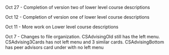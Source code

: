 Oct 27 - Completion of version two of lower level course descriptions

Oct 12 - Completion of version one of lower level course descriptions

Oct 11 - More work on Lower level course descriptions

Oct 7 - Changes to file organization. CSAdvisingOld still has the left menu.
	CSAdvising3Cards has not left menu and 3 similar cards. CSAdvisingBottom
	has peer advisors card under with no left menu


